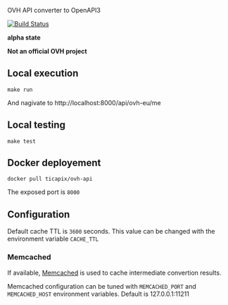 OVH API converter to OpenAPI3

[![Build Status](https://travis-ci.org/ticapix/ovh-api.svg?branch=master)](https://travis-ci.org/ticapix/ovh-api)

**alpha state**

**Not an official OVH project**

## Local execution

```shell
make run
```

And nagivate to http://localhost:8000/api/ovh-eu/me

## Local testing

```shell
make test
```

## Docker deployement

```shell
docker pull ticapix/ovh-api
```

The exposed port is `8000`

## Configuration

Default cache TTL is `3600` seconds. This value can be changed with the environment variable `CACHE_TTL`

### Memcached

If available, [Memcached](https://memcached.org/) is used to cache intermediate convertion results.

Memcached configuration can be tuned with `MEMCACHED_PORT` and `MEMCACHED_HOST` environment variables. Default is 127.0.0.1:11211

